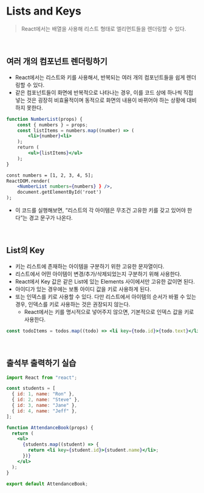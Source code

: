 # Lists and Keys

> React에서는 배열을 사용해 리스트 형태로 엘리먼트들을 렌더링할 수 있다.

<br/>

## 여러 개의 컴포넌트 렌더링하기

- React에서는 리스트와 키를 사용해서, 반복되는 여러 개의 컴포넌트들을 쉽게 렌더링할 수 있다.
- 같은 컴포넌트들이 화면에 반복적으로 나타나는 경우, 이를 코드 상에 하나씩 직접 넣는 것은 굉장히 비효율적이며 동적으로 화면의 내용이 바뀌어야 하는 상황에 대비하지 못한다.

```jsx
function NumberList(props) {
	const { numbers } = props;
	const listItems = numbers.map((number) => (
		<li>{number}<li>
	);
	return (
		<ul>{listItems}</ul>
	);
}

const numbers = [1, 2, 3, 4, 5];
ReactDOM.render(
	<NumberList numbers={numbers} } />,
	document.getElementById('root')
);
```

- 이 코드를 실행해보면, “리스트의 각 아이템은 무조건 고유한 키를 갖고 있어야 한다”는 경고 문구가 나온다.

<br/>

## List의 Key

- 키는 리스트에 존재하는 아이템을 구분하기 위한 고유한 문자열이다.
- 리스트에서 어떤 아이템이 변경/추가/삭제되었는지 구분하기 위해 사용한다.
- React에서 Key 값은 같은 List에 있는 Elements 사이에서만 고유한 값이면 된다.
- 아이디가 있는 경우에는 보통 아이디 값을 키로 사용하게 된다.
- 또는 인덱스를 키로 사용할 수 있다. 다만 리스트에서 아이템의 순서가 바뀔 수 있는 경우, 인덱스를 키로 사용하는 것은 권장되지 않는다.
  - React에서는 키를 명시적으로 넣어주지 않으면, 기본적으로 인덱스 값을 키로 사용한다.

```jsx
const todoItems = todos.map((todo) => <li key={todo.id}>{todo.text}</li>);
```

<br/>

## 출석부 출력하기 실습

```jsx
import React from "react";

const students = [
  { id: 1, name: "Ron" },
  { id: 2, name: "Steve" },
  { id: 3, name: "Jane" },
  { id: 4, name: "Jeff" },
];

function AttendanceBook(props) {
  return (
    <ul>
      {students.map((student) => {
        return <li key={student.id}>{student.name}</li>;
      })}
    </ul>
  );
}

export default AttendanceBook;
```
